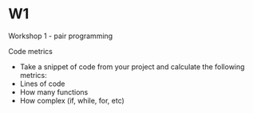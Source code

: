 # W1
Workshop 1 - pair programming 

Code metrics
- Take a snippet of code from your project and calculate the following metrics:
- Lines of code
- How many functions
- How complex (if, while, for, etc)
